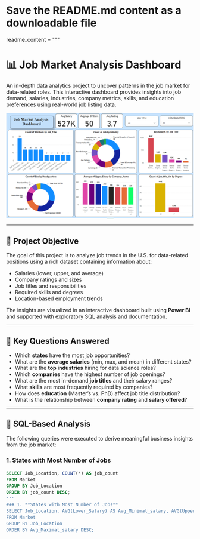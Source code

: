 # Save the README.md content as a downloadable file

readme_content = """
# 📊 Job Market Analysis Dashboard

An in-depth data analytics project to uncover patterns in the job market for data-related roles. This interactive dashboard provides insights into job demand, salaries, industries, company metrics, skills, and education preferences using real-world job listing data.

![Job Market Dashboard](https://github.com/Pratiksurya28/Job-Market-Analysis/blob/main/Screenshot%202025-04-23%20232609.png)

---

## 🎯 Project Objective

The goal of this project is to analyze job trends in the U.S. for data-related positions using a rich dataset containing information about:

- Salaries (lower, upper, and average)
- Company ratings and sizes
- Job titles and responsibilities
- Required skills and degrees
- Location-based employment trends

The insights are visualized in an interactive dashboard built using **Power BI** and supported with exploratory SQL analysis and documentation.

---

## 🧠 Key Questions Answered

- Which **states** have the most job opportunities?
- What are the **average salaries** (min, max, and mean) in different states?
- What are the **top industries** hiring for data science roles?
- Which **companies** have the highest number of job openings?
- What are the most in-demand **job titles** and their salary ranges?
- What **skills** are most frequently required by companies?
- How does **education** (Master’s vs. PhD) affect job title distribution?
- What is the relationship between **company rating** and **salary offered**?

---

## 💾 SQL-Based Analysis

The following queries were executed to derive meaningful business insights from the job market:

### 1. **States with Most Number of Jobs**
```sql
SELECT Job_Location, COUNT(*) AS job_count 
FROM Market 
GROUP BY Job_Location 
ORDER BY job_count DESC;
'''
### 1. **States with Most Number of Jobs**
SELECT Job_Location, AVG(Lower_Salary) AS Avg_Minimal_salary, AVG(Upper_Salary) AS Avg_Maximal_Salary 
FROM Market 
GROUP BY Job_Location 
ORDER BY Avg_Maximal_salary DESC;

